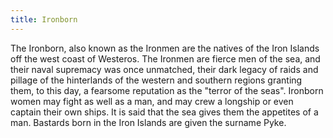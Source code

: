 ```yaml
---
title: Ironborn
---
```


The Ironborn, also known as the Ironmen are the natives of the Iron Islands off the west coast of Westeros. The Ironmen are fierce men of the sea, and their naval supremacy was once unmatched, their dark legacy of raids and pillage of the hinterlands of the western and southern regions granting them, to this day, a fearsome reputation as the "terror of the seas". Ironborn women may fight as well as a man, and may crew a longship or even captain their own ships. It is said that the sea gives them the appetites of a man. Bastards born in the Iron Islands are given the surname Pyke.


